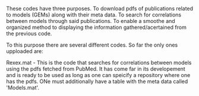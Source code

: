 These codes have three purposes. To download pdfs of publications related to models (GEMs) along with their meta data. To search for correlations between models through said publications. To enable a smoothe and organized method to displaying the information gathered/acertained from the previous code.

To this purpose there are several different codes. So far the only ones upploaded are:

Rexex.mat - This is the code that searches for correlations between models using the pdfs fetched from PubMed. It has come far in its developement and is ready to be used as long as one can speicify a repository where one has the pdfs. ONe must additionally have a table with the meta data called 'Models.mat'.
